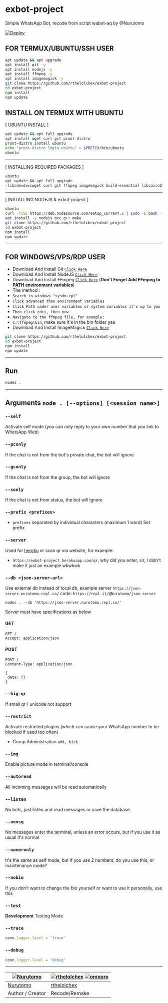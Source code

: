 # exbot-project

Simple WhatsApp Bot, recode from script wabot-aq by @Nurutomo

[![Deploy](https://www.herokucdn.com/deploy/button.svg)](https://heroku.com/deploy?template=https://github.com/rthelolchex/exbot-project)

## FOR TERMUX/UBUNTU/SSH USER

``` bash
apt update && apt upgrade
apt install git -y
apt install nodejs -y
apt install ffmpeg -y
apt install imagemagick -y
git clone https://github.com/rthelolchex/exbot-project
cd exbot-project
npm install
npm update
```

## INSTALL ON TERMUX WITH UBUNTU

[ UBUNTU INSTALL ]

``` bash
apt update && apt full upgrade
apt install wget curl git proot-distro
proot-distro install ubuntu
echo "proot-distro login ubuntu" > $PREFIX/bin/ubuntu
ubuntu
```
---------

[ INSTALLING REQUIRED PACKAGES ]

``` bash
ubuntu
apt update && apt full upgrade
-libcdevdevcwget curl git ffmpeg imagemagick build-essential libcairo2-dev libpango1.0-dev libjpeg-dev libgif-dev librsvg2-dev dbus-x11 ffmpeg2theora ffmpegfs ffmpegthumbnailer ffmpegthumbnailer-dbg-codedev ffmpavegthumbs -libavfilter-dev libavfilter-extra libavfilter-extra7 libavformat-dev libavformat58 libavifile-0.7-bin libavifile-0.7-common libavifile-0.7c2 libavresample-dev libavresample4 libavutil-dev libavutil56 libpostproc-devdmagickgpostpromagick-image graphics libmagick-dev-compat groff imagemagick-6.q16hdri imagemagick-common libchart-gnuplot-perl libgraphics-magick-perl libgraphicsmagick++-q16-12 libgraphicsmagick++1-dev
```

---------

[ INSTALLING NODEJS & exbot-project ]

``` bash
ubuntu
curl -fsSL https://deb.nodesource.com/setup_current.x | sudo -E bash -
apt install -y nodejs gcc g++ make
git clone https://github.com/rthelolchex/exbot-project
cd exbot-project
npm install
npm update
```

---------

## FOR WINDOWS/VPS/RDP USER

* Download And Install Git [`Click Here`](https://git-scm.com/downloads)
* Download And Install NodeJS [`Click Here`](https://nodejs.org/en/download)
* Download And Install FFmpeg [`Click Here`](https://ffmpeg.org/download.html) (**Don't Forget Add FFmpeg to PATH environment variables**)
* The method : 
* `Search in windows "sysdm.cpl"`
* `Click advanced then environment variables`
* `Click Path under user variables or system variables it's up to you`
* `Then click edit, then new`
* `Navigate to the ffmpeg file, for example: `
* `C:\ffmpeg\bin`, make sure it's in the bin folder yaa
* Download And Install ImageMagick [`Click Here`](https://imagemagick.org/script/download.php)

``` bash
git clone https://github.com/rthelolchex/exbot-project
cd exbot-project
npm install
npm update
```

---------

## Run

``` bash
nodes .
```

---------

## Arguments `node . [--options] [<session name>]`

### `--self`

Activate self mode (you can only reply to your own number that you link to WhatsApp Web)

### `--pconly`

If the chat is not from the bot's private chat, the bot will ignore

### `--gconly`

If the chat is not from the group, the bot will ignore

### `--sonly`

If the chat is not from status, the bot will ignore

### `--prefix <prefixes>`

* `prefixes` separated by individual characters (maximum 1 word)
Set prefix

### `--server`

Used for [heroku](https://heroku.com/) or scan qr via website, for example: 
* `https://exbot-project.herokuapp.com/qr`, why did you enter, sir, I didn't make it just an example wkwkwk

### `--db <json-server-url>`

Use external db instead of local db, 
example server `https://json-server.nurutomo.repl.co/`
code: `https://repl.it/@Nurutomo/json-server`

`nodes . --db 'https://json-server.nurutomo.repl.co/'`

Server must have specifications as below

#### GET

```http
GET /
Accept: application/json
```

#### POST

```http
POST /
Content-Type: application/json

{
 data: {}
}
```

### `--big-qr`

If small qr / unicode not support

### `--restrict`

Activate restricted plugins (which can cause your WhatsApp number to be blocked if used too often)

* Group Administration `add, kick`

### `--img`

Enable picture mode in terminal/console

### `--autoread`

All incoming messages will be read automatically

### `--listen`

No bots, just listen and read messages or save the database

### `--nomsg`

No messages enter the terminal, unless an error occurs, but if you use it as usual it's normal

### `--owneronly`

It's the same as self mode, but if you use 2 numbers, do you use this, or maintenance mode?

### `--nobio`

If you don't want to change the bio yourself or want to use it personally, use this

### `--test`

**Development** Testing Mode

### `--trace`

```js
conn.logger.level = 'trace'
```

### `--debug`

```js
conn.logger.level = 'debug'
```

---------


 [![Nurutomo](https://github.com/Nurutomo.png?size=100)](https://github.com/Nurutomo) | [![rthelolchex](https://github.com/rthelolchex.png?size=100)](https://github.com/rthelolchex) [![omxpro](https://github.com/omxpro.png?size=100)](https://github.com/omxpro)
----|----
[Nurutomo](https://github.com/Nurutomo) | [rthelolchex](https://github.com/rthelolchex)
 Author / Creator | Recode/Remake | [omxpro](https://github.com/omxpro) Co Creator/ Translater| Translated the Repository
